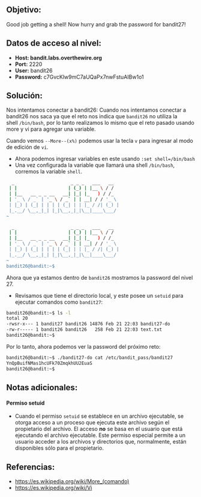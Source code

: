 ## Objetivo:
Good job getting a shell! Now hurry and grab the password for bandit27!

## Datos de acceso al nivel:
- **Host: bandit.labs.overthewire.org** 
- **Port:** 2220
- **User:** bandit26
- **Password:** c7GvcKlw9mC7aUQaPx7nwFstuAIBw1o1

## Solución:
Nos intentamos conectar a bandit26:
Cuando nos intentamos conectar a bandit26 nos saca ya que el reto nos indica que `bandit26` no utiliza la shell `/bin/bash`, por lo tanto realizamos lo mismo que el reto pasado usando more y vi para agregar una variable.

Cuando vemos `--More--(x%)` podemos usar la tecla `v` para ingresar al modo de edición de `vi`.
-  Ahora podemos ingresar variables en este usando `:set shell=/bin/bash`
-  Una vez configurada la variable que llamará una shell `/bin/bash`, corremos la variable `shell`.

```bash
  _                     _ _ _   ___   __
 | |                   | (_) | |__ \ / /
 | |__   __ _ _ __   __| |_| |_   ) / /_
 | '_ \ / _` | '_ \ / _` | | __| / / '_ \
 | |_) | (_| | | | | (_| | | |_ / /| (_) |
 |_.__/ \__,_|_| |_|\__,_|_|\__|____\___/
~                                                                                         ~                                                                                         ~                                                                                         ~                                                                                         ~                                                                                         ~                                                                                         ~                                                                                         ~                                                                                         ~                                                                                         ~                                                                                         ~                                                                                         :set shell=/bin/bash
```

```bash
  _                     _ _ _   ___   __
 | |                   | (_) | |__ \ / /
 | |__   __ _ _ __   __| |_| |_   ) / /_
 | '_ \ / _` | '_ \ / _` | | __| / / '_ \
 | |_) | (_| | | | | (_| | | |_ / /| (_) |
 |_.__/ \__,_|_| |_|\__,_|_|\__|____\___/
~                                                                                         ~                                                                                         ~                                                                                         ~                                                                                         ~                                                                                         ~                                                                                         ~                                                                                         ~                                                                                         ~                                                                                         ~                                                                                         ~                                                                                         :shell
bandit26@bandit:~$
```

Ahora que ya estamos dentro de `bandit26` mostramos la password del nivel 27.
- Revisamos que tiene el directorio local, y este posee un `setuid` para ejecutar comandos como `bandit27`:

```bash
bandit26@bandit:~$ ls -l
total 20
-rwsr-x--- 1 bandit27 bandit26 14876 Feb 21 22:03 bandit27-do
-rw-r----- 1 bandit26 bandit26   258 Feb 21 22:03 text.txt
bandit26@bandit:~$
```

Por lo tanto, ahora podemos ver la password del próximo reto:

```bash
bandit26@bandit:~$ ./bandit27-do cat /etc/bandit_pass/bandit27
YnQpBuifNMas1hcUFk70ZmqkhUU2EuaS
bandit26@bandit:~$
```

## Notas adicionales:

#### Permiso setuid
- Cuando el permiso `setuid` se establece en un archivo ejecutable, se otorga acceso a un proceso que ejecuta este archivo según el propietario del archivo. El acceso **no** se basa en el usuario que está ejecutando el archivo ejecutable. Este permiso especial permite a un usuario acceder a los archivos y directorios que, normalmente, están disponibles sólo para el propietario. 

## Referencias:
- https://es.wikipedia.org/wiki/More_(comando)
- https://es.wikipedia.org/wiki/Vi